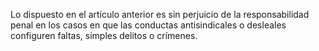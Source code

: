 Lo dispuesto en el artículo anterior es sin perjuicio de la responsabilidad penal en los casos en que las conductas antisindicales o desleales configuren faltas, simples delitos o crímenes.